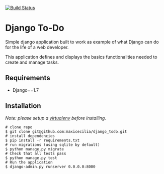 [![Build Status](https://travis-ci.org/maxicecilia/django_todo.svg?branch=master)](https://travis-ci.org/maxicecilia/django_todo)

Django To-Do
===========

Simple django application built to work as example of what Django can do for the life of a web developer.

This application defines and displays the basics functionalities needed to create and manage tasks.


Requirements
----------------
* Django==1.7


Installation
----------------
*Note: please setup a [virtualenv](https://virtualenv.pypa.io/en/latest/) before installing.*
```
# clone repo
$ git clone git@github.com:maxicecilia/django_todo.git
# install dependencies
$ pip install -r requirements.txt
# run migrations (using sqlite by default)
$ python manage.py migrate
# Check that all tests pass
$ python manage.py test
# Run the application
$ django-admin.py runserver 0.0.0.0:8000
```
